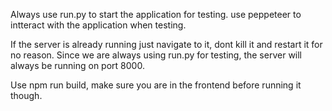 Always use run.py to start the application for testing. use peppeteer to intteract with the application when testing.

If the server is already running just navigate to it, dont kill it and restart it for no reason. Since we are always using run.py for testing, the server will always be running on port 8000.

Use npm run build, make sure you are in the frontend before running it though.